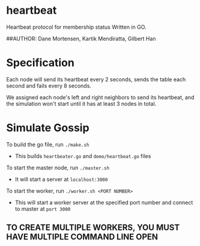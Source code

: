 # heartbeat
Heartbeat protocol for membership status
Written in GO.

##AUTHOR: Dane Mortensen, Kartik Mendiratta, Gilbert Han

# Specification
Each node will send its heartbeat every 2 seconds, sends the table each second and fails every 8 seconds.

We assigned each node's left and right neighbors to send its heartbeat, and the simulation won't start until it has at least 3 nodes in total.

# Simulate Gossip
To build the go file, run `./make.sh`
   - This builds `heartbeater.go` and `demo/heartbeat.go` files

To start the master node, run `./master.sh`
   - It will start a server at `localhost:3000`

To start the worker, run `./worker.sh <PORT NUMBER>`
   - This will start a worker server at the specified port number and connect to master at `port 3000`

## TO CREATE MULTIPLE WORKERS, YOU MUST HAVE MULTIPLE COMMAND LINE OPEN
